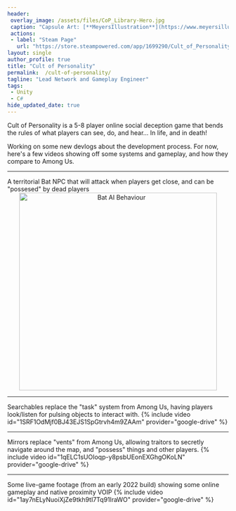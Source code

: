 ```yaml
---
header: 
 overlay_image: /assets/files/CoP_Library-Hero.jpg  
 caption: "Capsule Art: [**MeyersIllustration**](https://www.meyersillustration.com/)"
 actions:
 - label: "Steam Page"
   url: "https://store.steampowered.com/app/1699290/Cult_of_Personality/"
layout: single
author_profile: true
title: "Cult of Personality"
permalink:  /cult-of-personality/
tagline: "Lead Network and Gameplay Engineer"
tags: 
 - Unity 
 - C#
hide_updated_date: true
---
```

<!---
[**Cult of Personality is Out NOW on Steam**](https://store.steampowered.com/app/1699290/Cult_of_Personality/)
-->
Cult of Personality is a 5-8 player online social deception game that bends the rules of what players can see, do, and hear... In life, and in death!

Working on some new devlogs about the development process. For now, here's a few videos showing off some systems and gameplay, and how they compare to Among Us.
<hr class="rounded">
A territorial Bat NPC that will attack when players get close, and can be "possesed" by dead players
<center><image src="/assets/files/batTutorial.gif" alt="Bat AI Behaviour" width="450"/> </center>

<hr class="rounded">
Searchables replace the "task" system from Among Us, having players look/listen for pulsing objects to interact with.
{% include video id="1SRF1OdMjf0BJ43EJS1SpGtrvh4m9ZAAm" provider="google-drive" %}
<hr class="rounded">
Mirrors replace "vents" from Among Us, allowing traitors to secretly navigate around the map, and "possess" things and other players.
{% include video id="1qELC1sUOIoqp-y8psbUEonEXGhgOKoLN" provider="google-drive" %}
<hr class="rounded">
Some live-game footage (from an early 2022 build) showing some online gameplay and native proximity VOIP
{% include video id="1ay7nELyNuoiXjZe9tkh9tI7Tq91lraWO" provider="google-drive" %}